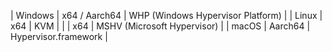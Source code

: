 | Windows | x64 / Aarch64 | WHP (Windows Hypervisor Platform) |
| Linux   | x64           | KVM                               |
|         | x64           | MSHV (Microsoft Hypervisor)       |
| macOS   | Aarch64       | Hypervisor.framework              |

